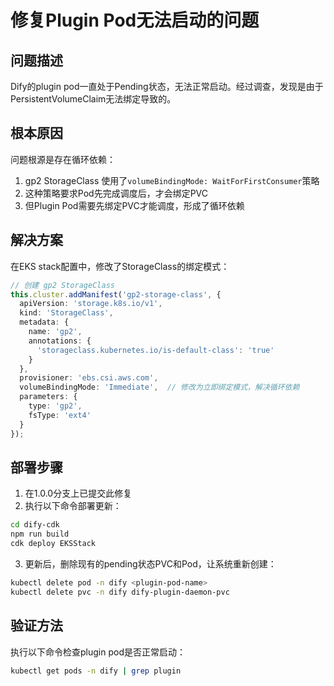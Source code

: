 # 修复Plugin Pod无法启动的问题

## 问题描述

Dify的plugin pod一直处于Pending状态，无法正常启动。经过调查，发现是由于PersistentVolumeClaim无法绑定导致的。

## 根本原因

问题根源是存在循环依赖：

1. gp2 StorageClass 使用了`volumeBindingMode: WaitForFirstConsumer`策略
2. 这种策略要求Pod先完成调度后，才会绑定PVC
3. 但Plugin Pod需要先绑定PVC才能调度，形成了循环依赖

## 解决方案

在EKS stack配置中，修改了StorageClass的绑定模式：

```typescript
// 创建 gp2 StorageClass
this.cluster.addManifest('gp2-storage-class', {
  apiVersion: 'storage.k8s.io/v1',
  kind: 'StorageClass',
  metadata: {
    name: 'gp2',
    annotations: {
      'storageclass.kubernetes.io/is-default-class': 'true'
    }
  },
  provisioner: 'ebs.csi.aws.com',
  volumeBindingMode: 'Immediate',  // 修改为立即绑定模式，解决循环依赖
  parameters: {
    type: 'gp2',
    fsType: 'ext4'
  }
});
```

## 部署步骤

1. 在1.0.0分支上已提交此修复
2. 执行以下命令部署更新：

```bash
cd dify-cdk
npm run build
cdk deploy EKSStack
```

3. 更新后，删除现有的pending状态PVC和Pod，让系统重新创建：

```bash
kubectl delete pod -n dify <plugin-pod-name>
kubectl delete pvc -n dify dify-plugin-daemon-pvc
```

## 验证方法

执行以下命令检查plugin pod是否正常启动：

```bash
kubectl get pods -n dify | grep plugin
```
